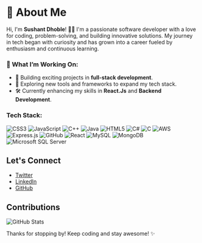 # 👋 About Me  

Hi, I'm **Sushant Dhoble**! 👨‍💻 I'm a passionate software developer with a love for coding, problem-solving, and building innovative solutions. My journey in tech began with curiosity and has grown into a career fueled by enthusiasm and continuous learning.  

### 🔭 What I’m Working On:
- 🌟 Building exciting projects in **full-stack development**.
- 🚀 Exploring new tools and frameworks to expand my tech stack.  
- 🛠️ Currently enhancing my skills in **React.Js** and **Backend Development**. 

### Tech Stack:

![CSS3](https://img.shields.io/badge/CSS3-1572B6?style=flat-square&logo=css3&logoColor=white)
![JavaScript](https://img.shields.io/badge/JavaScript-F7DF1E?style=flat-square&logo=javascript&logoColor=black)
![C++](https://img.shields.io/badge/C++-00599C?style=flat-square&logo=c%2B%2B&logoColor=white)
![Java](https://img.shields.io/badge/Java-007396?style=flat-square&logo=java&logoColor=white)
![HTML5](https://img.shields.io/badge/HTML5-E34F26?style=flat-square&logo=html5&logoColor=white)
![C#](https://img.shields.io/badge/C%23-239120?style=flat-square&logo=c-sharp&logoColor=white)
![C](https://img.shields.io/badge/C-A8B9CC?style=flat-square&logo=c&logoColor=black)
![AWS](https://img.shields.io/badge/AWS-232F3E?style=flat-square&logo=amazon-aws&logoColor=white)
![Express.js](https://img.shields.io/badge/Express.js-000000?style=flat-square&logo=express&logoColor=white)
![GitHub](https://img.shields.io/badge/GitHub-181717?style=flat-square&logo=github&logoColor=white)
![React](https://img.shields.io/badge/React-61DAFB?style=flat-square&logo=react&logoColor=black)
![MySQL](https://img.shields.io/badge/MySQL-4479A1?style=flat-square&logo=mysql&logoColor=white)
![MongoDB](https://img.shields.io/badge/MongoDB-47A248?style=flat-square&logo=mongodb&logoColor=white)
![Microsoft SQL Server](https://img.shields.io/badge/Microsoft%20SQL%20Server-CC2927?style=flat-square&logo=microsoft-sql-server&logoColor=white)



## Let's Connect

- [Twitter](https://twitter.com/yourhandle)
- [LinkedIn](www.linkedin.com/in/sushant0607)
- [GitHub](https://github.com/sushant0607)

## Contributions

![GitHub Stats](https://github-readme-stats.vercel.app/api?username=sushant0607&show_icons=true&theme=radical)

Thanks for stopping by! Keep coding and stay awesome! ✨
